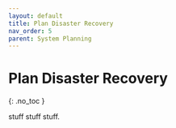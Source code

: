 ```yaml
---
layout: default
title: Plan Disaster Recovery
nav_order: 5
parent: System Planning
---
```


# Plan Disaster Recovery
{: .no_toc }

stuff stuff stuff.
